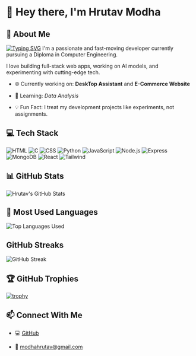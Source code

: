 # 👋 Hey there, I'm Hrutav Modha

## 🚀 About Me

[![Typing SVG](https://readme-typing-svg.herokuapp.com?font=Fira+Code&size=24&duration=4000&pause=1000&color=000000&center=true&vCenter=true&width=435&lines=Hi!+I'm+Hrutav+Modha;I'm+a+Full+Stack+Developer)](https://git.io/typing-svg)
I'm a passionate and fast-moving developer currently pursuing a Diploma in Computer Engineering. 

I love building full-stack web apps, working on AI models, and experimenting with cutting-edge tech.

- 🌐 Currently working on: **DeskTop Assistant** and **E-Commerce Website**
  
- 🌱 Learning: *Data Analysis*
  
- 💡 Fun Fact: I treat my development projects like experiments, not assignments.
  
## 💻 Tech Stack

![HTML](https://img.shields.io/badge/-HTML-E34F26?style=for-the-badge&logo=html5&logoColor=white)
![C](https://img.shields.io/badge/-C-black?style=for-the-badge&logo=c&logoColor=white)
![CSS](https://img.shields.io/badge/-CSS-1572B6?style=for-the-badge&logo=css3&logoColor=white)
![Python](https://img.shields.io/badge/-Python-darkblue?style=for-the-badge&logo=python&logoColor=yellow)
![JavaScript](https://img.shields.io/badge/-JavaScript-black?style=for-the-badge&logo=javascript)
![Node.js](https://img.shields.io/badge/-Node.js-darkgreen?style=for-the-badge&logo=nodedotjs)
![Express](https://img.shields.io/badge/-Express.js-gray?style=for-the-badge&logo=express)
![MongoDB](https://img.shields.io/badge/-MongoDB-lightgreen?style=for-the-badge&logo=mongodb)
![React](https://img.shields.io/badge/-React-black?style=for-the-badge&logo=react)
![Tailwind](https://img.shields.io/badge/-TailwindCSS-purple?style=for-the-badge&logo=tailwind-css)

## 📊 GitHub Stats

![Hrutav's GitHub Stats](https://github-readme-stats.vercel.app/api?username=hrutavmodha&show_icons=true&theme=radical)

## 💬 Most Used Languages

![Top Languages Used](https://github-readme-stats.vercel.app/api/top-langs/?username=hrutavmodha&layout=compact&theme=radical)

## GitHub Streaks

![GitHub Streak](https://github-readme-streak-stats.herokuapp.com/?user=hrutavmodha)

## 🏆 GitHub Trophies

[![trophy](https://github-profile-trophy.vercel.app/?username=hrutavmodha)](https://github.com/ryo-ma/github-profile-trophy)
## 📫 Connect With Me

- 💻 [GitHub](https://github.com/hrutavmodha)
  
- 📧 modhahrutav@gmail.com
